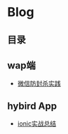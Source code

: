 # Blog
## 目录

## wap端

* [微信防封杀实践](https://github.com/Rain1368189893/Blog/issues/1)

## hybird App

* [ionic实战总结]()
